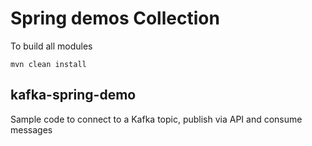 # Spring demos Collection

To build all modules
```
mvn clean install
```

## kafka-spring-demo
Sample code to connect to a Kafka topic, publish via API and consume messages
